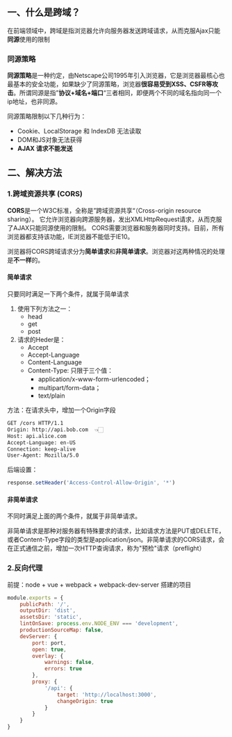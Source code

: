 ## 一、什么是跨域？

在前端领域中，跨域是指浏览器允许向服务器发送跨域请求，从而克服Ajax只能**同源**使用的限制
### 同源策略
**同源策略**是一种约定，由Netscape公司1995年引入浏览器，它是浏览器最核心也最基本的安全功能，如果缺少了同源策略，浏览器**很容易受到XSS、CSFR等攻击**。所谓同源是指”**协议+域名+端口**“三者相同，即便两个不同的域名指向同一个ip地址，也非同源。

同源策略限制以下几种行为：  
- Cookie、LocalStorage 和 IndexDB 无法读取
- DOM和JS对象无法获得
- **AJAX 请求不能发送**

## 二、解决方法

### 1.跨域资源共享 (CORS)
**CORS**是一个W3C标准，全称是”跨域资源共享“（Cross-origin resource sharing）。 它允许浏览器向跨源服务器，发出XMLHttpRequest请求，从而克服了AJAX只能同源使用的限制。 CORS需要浏览器和服务器同时支持。目前，所有浏览器都支持该功能，IE浏览器不能低于IE10。

浏览器将CORS跨域请求分为**简单请求**和**非简单请求**。浏览器对这两种情况的处理是**不一样**的。

#### 简单请求
只要同时满足一下两个条件，就属于简单请求  
1. 使用下列方法之一：
	- head
	- get
	- post
2. 请求的Heder是：
	- Accept
	- Accept-Language
	- Content-Language
	- Content-Type: 只限于三个值：
		- application/x-www-form-urlencoded；
		- multipart/form-data；
		- text/plain

方法：在请求头中，增加一个Origin字段
```bash hl:2
GET /cors HTTP/1.1 
Origin: http://api.bob.com  👈🏻
Host: api.alice.com 
Accept-Language: en-US 
Connection: keep-alive 
User-Agent: Mozilla/5.0
```

后端设置：
```js
response.setHeader('Access-Control-Allow-Origin', '*')
```

#### 非简单请求
不同时满足上面的两个条件，就属于非简单请求。

非简单请求是那种对服务器有特殊要求的请求，比如请求方法是PUT或DELETE，或者Content-Type字段的类型是application/json。非简单请求的CORS请求，会在正式通信之前，增加一次HTTP查询请求，称为"预检"请求（preflight）

### 2.反向代理
前提：node + vue + webpack + webpack-dev-server 搭建的项目
```js file:vue.config.js hl:14-18
module.exports = {
	publicPath: '/',
	outputDir: 'dist',
	assetsDir: 'static',
	lintOnSave: process.env.NODE_ENV === 'development',
	productionSourceMap: false,
	devServer: {
		port: port,
		open: true,
		overlay: {
			warnings: false,
			errors: true
		},
		proxy: {
			'/api': {
				target: 'http://localhost:3000',
				changeOrigin: true
			}
		}
	}
}
```

